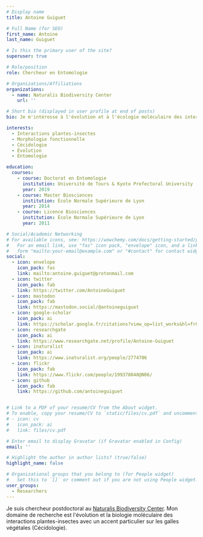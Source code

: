 ```yaml
---
# Display name
title: Antoine Guiguet

# Full Name (for SEO)
first_name: Antoine
last_name: Guiguet

# Is this the primary user of the site?
superuser: true

# Role/position
role: Chercheur en Entomologie

# Organizations/Affiliations
organizations:
  - name: Naturalis Biodiversity Center
    url: ''

# Short bio (displayed in user profile at end of posts)
bio: Je m'intéresse à l'évolution et à l'écologie moléculaire des interactions plantes-insectes.

interests:
  - Interactions plantes-insectes
  - Morphologie fonctionnelle
  - Cécidologie
  - Évolution
  - Entomologie

education:
  courses:
    - course: Doctorat en Entomologie
      institution: Université de Tours & Kyoto Prefectoral University
      year: 2019
    - course: Master Biosciences
      institution: École Normale Supérieure de Lyon
      year: 2014
    - course: Licence Biosciences
      institution: École Normale Supérieure de Lyon
      year: 2011

# Social/Academic Networking
# For available icons, see: https://wowchemy.com/docs/getting-started/page-builder/#icons
#   For an email link, use "fas" icon pack, "envelope" icon, and a link in the
#   form "mailto:your-email@example.com" or "#contact" for contact widget.
social:
  - icon: envelope
    icon_pack: fas
    link: mailto:antoine.guiguet@protonmail.com
  - icon: twitter
    icon_pack: fab
    link: https://twitter.com/AntoineGuiguet
  - icon: mastodon
    icon_pack: fab
    link: https://mastodon.social/@antoineguiguet
  - icon: google-scholar
    icon_pack: ai
    link: https://scholar.google.fr/citations?view_op=list_works&hl=fr&hl=fr&user=aLrKe2kAAAAJ
  - icon: researchgate
    icon_pack: ai
    link: https://www.researchgate.net/profile/Antoine-Guiguet
  - icon: inaturalist
    icon_pack: ai
    link: https://www.inaturalist.org/people/2774706
  - icon: flickr
    icon_pack: fab
    link: https://www.flickr.com/people/199378048@N06/
  - icon: github
    icon_pack: fab
    link: https://github.com/antoineguiguet


# Link to a PDF of your resume/CV from the About widget.
# To enable, copy your resume/CV to `static/files/cv.pdf` and uncomment the lines below.
# - icon: cv
#   icon_pack: ai
#   link: files/cv.pdf

# Enter email to display Gravatar (if Gravatar enabled in Config)
email: ''

# Highlight the author in author lists? (true/false)
highlight_name: false

# Organizational groups that you belong to (for People widget)
#   Set this to `[]` or comment out if you are not using People widget.
user_groups:
  - Researchers
---
```


Je suis chercheur postdoctoral au [Naturalis Biodiversity Center](https://www.naturalis.nl/en/science/evolutionary-ecology). Mon domaine de recherche est l'évolution et la biologie moléculaire des interactions plantes-insectes avec un accent particulier sur les galles végétales (Cécidologie).

